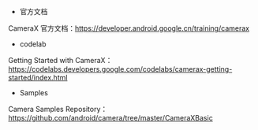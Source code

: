 
* 官方文档

CameraX 官方文档：https://developer.android.google.cn/training/camerax

* codelab

Getting Started with CameraX：https://codelabs.developers.google.com/codelabs/camerax-getting-started/index.html

* Samples

Camera Samples Repository：https://github.com/android/camera/tree/master/CameraXBasic
